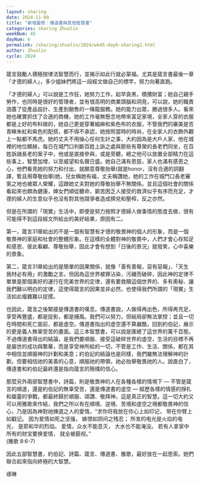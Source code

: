 ```yaml
---
layout: sharing
date: 2024-11-09
title: "新增靈修：傳道書與其他智慧書"
categories: sharing Zhuolin
weekNum: 45
dayNum: 6
permalink: /sharing/zhuolin/2024/wk45-day6-sharing2.html
author: Zhuolin
cycle: 2024
---
```


箴言鼓勵人積極按律法智慧而行，並揭示如此行就必蒙福。尤其是箴言書最後一章「才德的婦人」，多少姐妹們將這一段經文做自己的標竿，努力向著直跑。  

「才德的婦人」可以說是工作狂，她努力工作，起早貪黑，積攢財富；她自己親手勞作，也同時是很好的管理者，並有很高明的商業頭腦和洞見，可以說，她的職責涵蓋了從產品設計、生產到銷售的一條龍服務。她的能力出眾，勝過很多人。看來她也確實抓住了合適的商機，她的工作毫無懸念地帶來富足家境，全家人穿的衣服都是上好的布料做的，她自己更是穿著細麻和紫色布的衣服，不管我們的審美是否青睞朱紅和紫色的配搭，都不得不承認，她按照當時的時尚，在全家人的衣飾外觀上一點都不馬虎。她的丈夫不用操心任何生計之事，大約因為是大戶人家，他在城裡的地位顯赫，每日在城門口判斷百姓上訴之處與那些有尊榮的長老們同坐，在百姓訴諸長老的案子中，他或是直接參與，或是旁聽，總之他可以放置全部精力在這些事上，智慧加增，以至威望和名聲日盛。她自己滿有恩慈，家人也滿有感恩之心，他們看見她的努力和付出，就願意尊敬抬舉(就是honor，沒有合適的詞翻譯，暫且用尊敬抬舉)她，兒女稱她有福，丈夫稱讚她，她的工作在城門口長老審案之地也被眾人榮耀，這跟她丈夫對她的尊敬抬舉不無關係。並且這個社會的關係看起來也頗為健康，婢女們順從聽命，窮苦困乏人接受的救濟似乎有序而充足，才德的婦人的生意似乎也沒有對其他競爭者造成擠兌和壓榨，反之亦然。  

但是在所謂的「現實」生活中，即便是努力按照才德婦人做事情的態度去做，很有可能得不到這段經文所給出的美好結果，原因有二。  

第一，箴言31章給出的不是一個有智慧有才德的敬畏神的個人的形象，而是一個敬畏神的家庭和社會的整體形象。在這樣的全體對神的敬畏中，人們才會心存知足和感恩、彼此看顧、尊敬抬舉，因此才會有想到「日後的景況」就發笑，心中喜樂的景象。  

第二，箴言31章給出的是簡單的因果關係，就像「善有善報，惡有惡報」、「天生我材必有用」的激勵之言。但因為這世界被罪沾染，污穢而破碎，因此神的定律不單單是那個美好的運行在完美世界的定律，還有要救贖這個世界的、多有奧秘、讓我們難以明白的定律，這使得箴言的因果並非必然，也使得我們所謂的「現實」生活如此複雜難以捉摸。  

也因此，箴言之後緊接是傳道書的嘆息。傳道書說，人做得再出色，所得再充足，享受再豐盛，都是捉影，都是捕風。我們可以努力，但結局卻無法掌控；並且一切在時間和死亡面前，都是虛空。傳道書指出的虛空還不算嚴酷，回到約伯記，展示的更是義人無辜受苦的畫面。這三本智慧書，可以說是匯總了這世界的萬千百態。不過傳道書得出的結論，是我們要順服、接受這破碎世界的虛空，生活的目標不再是屬世的成功與繁華，而是享受神所給的一切，不管是工作、生活、關係，都在其中相信並順服神的計劃和美意；約伯記的結論也是同樣，我們雖無法理解神的計劃，但要相信祂的美善的心意，順服祂的帶領，祂必抬舉敬畏祂的人。說直白了，傳道書和約伯記最終還是指向箴言的簡樸的信心。  

那麼另外兩部智慧書中，詩篇，則是敬畏神的人在各種各樣的情境下 — 不管是箴言的順遂，還是約伯記的無辜受苦，還是傳道書的虛空 — 經歷各樣的情感的掙扎和屬靈的爭戰，都最終歸於順服、頌讚、敬拜神，這是真正的智慧。這一切大約又可以用雅歌來作結，我們之所以有在順境、逆境、苦境和虛空之境都敬畏神的信心，乃是因為神對祂揀選之人的愛情，“求你将我放在你心上如印记， 带在你臂上如戳记。 因为爱情如死之坚强， 嫉恨如阴间之残忍； 所发的电光是火焰的电光， 是耶和华的烈焰。 爱情，众水不能息灭， 大水也不能淹没。 若有人拿家中所有的财宝要换爱情， 就全被藐视。”  
‭(雅歌‬ ‭8‬:‭6‬-‭7‬)  

因此五部智慧書，約伯記、詩篇、箴言、傳道書、雅歌，最好放在一起思索。她們聯合起來指向終極的大智慧。  


琢琳  
